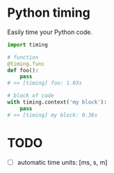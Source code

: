 # Python timing

Easily time your Python code.

```python
import timing

# function
@timing.func
def foo():
    pass
# >> [timing] foo: 1.03s

# block of code
with timing.context('my block'):
    pass
# >> [timing] my block: 0.36s
```

# TODO
- [ ] automatic time units: [ms, s, m]